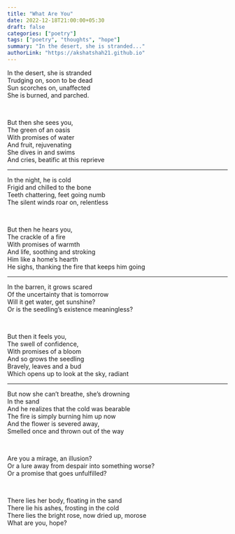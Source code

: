 ```yaml
---
title: "What Are You"
date: 2022-12-18T21:00:00+05:30
draft: false
categories: ["poetry"]
tags: ["poetry", "thoughts", "hope"]
summary: "In the desert, she is stranded..."
authorLink: "https://akshatshah21.github.io"
---
```


In the desert, she is stranded  
Trudging on, soon to be dead  
Sun scorches on, unaffected  
She is burned, and parched.

<br>

But then she sees you,  
The green of an oasis  
With promises of water  
And fruit, rejuvenating  
She dives in and swims  
And cries, beatific at this reprieve

<hr>

In the night, he is cold  
Frigid and chilled to the bone  
Teeth chattering, feet going numb  
The silent winds roar on, relentless

<br>

But then he hears you,  
The crackle of a fire  
With promises of warmth  
And life, soothing and stroking  
Him like a home’s hearth  
He sighs, thanking the fire that keeps him going

<hr>

In the barren, it grows scared  
Of the uncertainty that is tomorrow  
Will it get water, get sunshine?  
Or is the seedling’s existence meaningless?  

<br>

But then it feels you,  
The swell of confidence,  
With promises of a bloom  
And so grows the seedling  
Bravely, leaves and a bud  
Which opens up to look at the sky, radiant

<hr>

But now she can’t breathe, she’s drowning  
In the sand  
And he realizes that the cold was bearable  
The fire is simply burning him up now  
And the flower is severed away,  
Smelled once and thrown out of the way

<br>

Are you a mirage, an illusion?  
Or a lure away from despair into something worse?  
Or a promise that goes unfulfilled?

<br>

There lies her body, floating in the sand  
There lie his ashes, frosting in the cold  
There lies the bright rose, now dried up, morose  
What are you, hope?